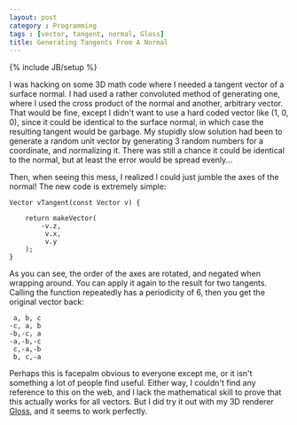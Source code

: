 ```yaml
---
layout: post
category : Programming
tags : [vector, tangent, normal, Gloss]
title: Generating Tangents From A Normal
---
```

{% include JB/setup %}

I was hacking on some 3D math code where I needed a tangent vector of a surface normal. I had used a rather convoluted method of generating one, where I used the cross product of the normal and another, arbitrary vector. That would be fine, except I didn't want to use a hard coded vector like (1, 0, 0), since it could be identical to the surface normal, in which case the resulting tangent would be garbage. My stupidly slow solution had been to generate a random unit vector by generating 3 random numbers for a coordinate, and normalizing it. There was still a chance it could be identical to the normal, but at least the error would be spread evenly...

Then, when seeing this mess, I realized I could just jumble the axes of the normal! The new code is extremely simple:

	Vector vTangent(const Vector v) {
		
		return makeVector(
			-v.z,
			 v.x,
			 v.y
		);
	}

As you can see, the order of the axes are rotated, and negated when wrapping around. You can apply it again to the result for two tangents. Calling the function repeatedly has a periodicity of 6, then you get the original vector back:

	 a, b, c
	-c, a, b
	-b,-c, a
	-a,-b,-c
	 c,-a,-b
	 b, c,-a

Perhaps this is facepalm obvious to everyone except me, or it isn't something a lot of people find useful. Either way, I couldn't find any reference to this on the web, and I lack the mathematical skill to prove that this actually works for all vectors. But I did try it out with my 3D renderer [Gloss](http://geon.github.io/programming/2013/08/22/gloss-my-bidirectional-path-tracer/), and it seems to work perfectly.
